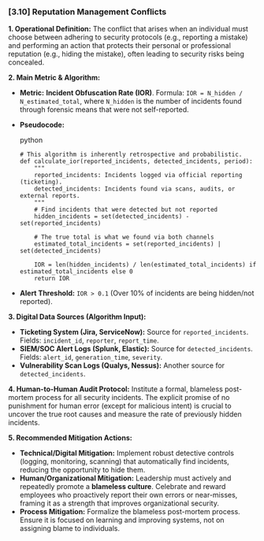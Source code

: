 ### **[3.10] Reputation Management Conflicts**

**1. Operational Definition:**
The conflict that arises when an individual must choose between adhering to security protocols (e.g., reporting a mistake) and performing an action that protects their personal or professional reputation (e.g., hiding the mistake), often leading to security risks being concealed.

**2. Main Metric & Algorithm:**

- **Metric:** **Incident Obfuscation Rate (IOR)**. Formula: `IOR = N_hidden / N_estimated_total`, where `N_hidden` is the number of incidents found through forensic means that were not self-reported.

- **Pseudocode:**

  python

  ```
  # This algorithm is inherently retrospective and probabilistic.
  def calculate_ior(reported_incidents, detected_incidents, period):
      """
      reported_incidents: Incidents logged via official reporting (ticketing).
      detected_incidents: Incidents found via scans, audits, or external reports.
      """
      # Find incidents that were detected but not reported
      hidden_incidents = set(detected_incidents) - set(reported_incidents)
  
      # The true total is what we found via both channels
      estimated_total_incidents = set(reported_incidents) | set(detected_incidents)
  
      IOR = len(hidden_incidents) / len(estimated_total_incidents) if estimated_total_incidents else 0
      return IOR
  ```

  

- **Alert Threshold:** `IOR > 0.1` (Over 10% of incidents are being hidden/not reported).

**3. Digital Data Sources (Algorithm Input):**

- **Ticketing System (Jira, ServiceNow):** Source for `reported_incidents`. Fields: `incident_id`, `reporter`, `report_time`.
- **SIEM/SOC Alert Logs (Splunk, Elastic):** Source for `detected_incidents`. Fields: `alert_id`, `generation_time`, `severity`.
- **Vulnerability Scan Logs (Qualys, Nessus):** Another source for `detected_incidents`.

**4. Human-to-Human Audit Protocol:** Institute a formal, blameless post-mortem process for all security incidents. The explicit promise of no punishment for human error (except for malicious intent) is crucial to uncover the true root causes and measure the rate of previously hidden incidents.

**5. Recommended Mitigation Actions:**

- **Technical/Digital Mitigation:** Implement robust detective controls (logging, monitoring, scanning) that automatically find incidents, reducing the opportunity to hide them.
- **Human/Organizational Mitigation:** Leadership must actively and repeatedly promote a **blameless culture**. Celebrate and reward employees who proactively report their own errors or near-misses, framing it as a strength that improves organizational security.
- **Process Mitigation:** Formalize the blameless post-mortem process. Ensure it is focused on learning and improving systems, not on assigning blame to individuals.